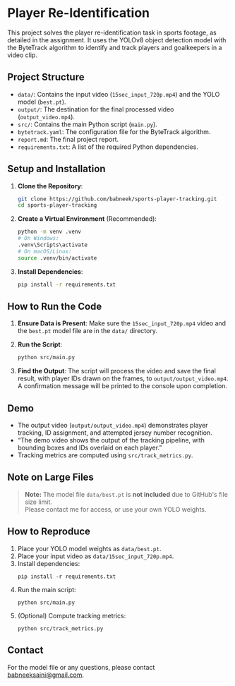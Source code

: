 # Player Re-Identification

This project solves the player re-identification task in sports footage, as detailed in the assignment. It uses the YOLOv8 object detection model with the ByteTrack algorithm to identify and track players and goalkeepers in a video clip.

## Project Structure
- `data/`: Contains the input video (`15sec_input_720p.mp4`) and the YOLO model (`best.pt`).
- `output/`: The destination for the final processed video (`output_video.mp4`).
- `src/`: Contains the main Python script (`main.py`).
- `bytetrack.yaml`: The configuration file for the ByteTrack algorithm.
- `report.md`: The final project report.
- `requirements.txt`: A list of the required Python dependencies.

## Setup and Installation

1. **Clone the Repository**:  
   ```bash
   git clone https://github.com/babneek/sports-player-tracking.git
   cd sports-player-tracking
   ```
2. **Create a Virtual Environment** (Recommended):  
   ```bash
   python -m venv .venv
   # On Windows:
   .venv\Scripts\activate
   # On macOS/Linux:
   source .venv/bin/activate
   ```
3. **Install Dependencies**:  
   ```bash
   pip install -r requirements.txt
   ```

## How to Run the Code

1.  **Ensure Data is Present**: Make sure the `15sec_input_720p.mp4` video and the `best.pt` model file are in the `data/` directory.

2.  **Run the Script**:
    ```bash
    python src/main.py
    ```

3.  **Find the Output**: The script will process the video and save the final result, with player IDs drawn on the frames, to `output/output_video.mp4`. A confirmation message will be printed to the console upon completion.

## Demo

- The output video (`output/output_video.mp4`) demonstrates player tracking, ID assignment, and attempted jersey number recognition.
- “The demo video shows the output of the tracking pipeline, with bounding boxes and IDs overlaid on each player.”
- Tracking metrics are computed using `src/track_metrics.py`.

## Note on Large Files

> **Note:** The model file `data/best.pt` is **not included** due to GitHub's file size limit.  
> Please contact me for access, or use your own YOLO weights.

## How to Reproduce

1. Place your YOLO model weights as `data/best.pt`.
2. Place your input video as `data/15sec_input_720p.mp4`.
3. Install dependencies:
   ```
   pip install -r requirements.txt
   ```
4. Run the main script:
   ```
   python src/main.py
   ```
5. (Optional) Compute tracking metrics:
   ```
   python src/track_metrics.py
   ```

## Contact

For the model file or any questions, please contact babneeksaini@gmail.com. 

